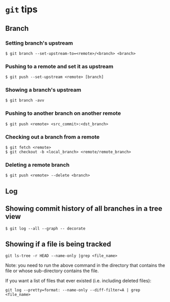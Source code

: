 # `git` tips

## Branch
### Setting branch's upstream
```
$ git branch --set-upstream-to=<remote>/<branch> <branch>
```

### Pushing to a remote and set it as upstream
```
$ git push --set-upstream <remote> [branch]
```

### Showing a branch's upstream
```
$ git branch -avv
```

### Pushing to another branch on another remote
```
$ git push <remote> <src_commit>:<dst_branch>
```

### Checking out a branch from a remote
```
$ git fetch <remote>
$ git checkout -b <local_branch> <remote/remote_branch>
```


### Deleting a remote branch
```
$ git push <remote> --delete <branch>
```

## Log
## Showing commit history of all branches in a tree view
```
$ git log --all --graph -- decorate
```

## Showing if a file is being tracked
```
git ls-tree -r HEAD --name-only |grep <file_name>
```
Note: you need to run the above command in the directory that contains the file or whose sub-directory contains the file.

If you want a list of files that ever existed (i.e. including deleted files):
```
git log --pretty=format: --name-only --diff-filter=A | grep <file_name>
```
